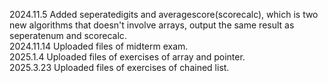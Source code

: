 2024.11.5 Added seperatedigits and averagescore(scorecalc), which is two new algorithms that doesn't involve arrays, output the same result as seperatenum and scorecalc.  
2024.11.14 Uploaded files of midterm exam.  
2025.1.4 Uploaded files of exercises of array and pointer.  
2025.3.23 Uploaded files of exercises of chained list.  
